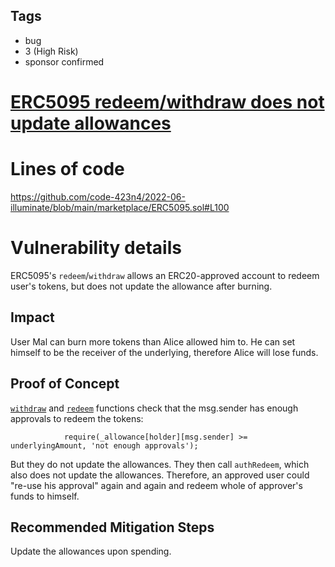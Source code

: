 ## Tags

- bug
- 3 (High Risk)
- sponsor confirmed

# [ERC5095 redeem/withdraw does not update allowances](https://github.com/code-423n4/2022-06-illuminate-findings/issues/245) 

# Lines of code

https://github.com/code-423n4/2022-06-illuminate/blob/main/marketplace/ERC5095.sol#L100


# Vulnerability details

ERC5095's `redeem`/`withdraw` allows an ERC20-approved account to redeem user's tokens, but does not update the allowance after burning.

## Impact
User Mal can burn more tokens than Alice allowed him to.
He can set himself to be the receiver of the underlying, therefore Alice will lose funds.

## Proof of Concept
[`withdraw`](https://github.com/code-423n4/2022-06-illuminate/blob/main/marketplace/ERC5095.sol#L100) and [`redeem`](https://github.com/code-423n4/2022-06-illuminate/blob/main/marketplace/ERC5095.sol#L116) functions check that the msg.sender has enough approvals to redeem the tokens:
```
            require(_allowance[holder][msg.sender] >= underlyingAmount, 'not enough approvals');
```
But they do not update the allowances.
They then call `authRedeem`, which also does not update the allowances.
Therefore, an approved user could "re-use his approval" again and again and redeem whole of approver's funds to himself.

## Recommended Mitigation Steps
Update the allowances upon spending.

